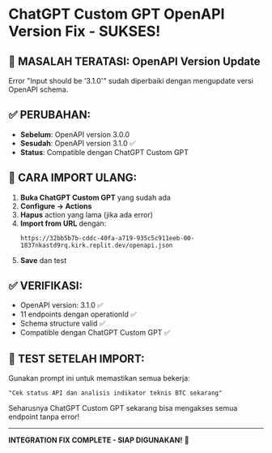 # ChatGPT Custom GPT OpenAPI Version Fix - SUKSES!

## 🎯 MASALAH TERATASI: OpenAPI Version Update

Error "Input should be '3.1.0'" sudah diperbaiki dengan mengupdate versi OpenAPI schema.

## ✅ PERUBAHAN:
- **Sebelum**: OpenAPI version 3.0.0
- **Sesudah**: OpenAPI version 3.1.0 ✅
- **Status**: Compatible dengan ChatGPT Custom GPT

## 🔧 CARA IMPORT ULANG:

1. **Buka ChatGPT Custom GPT** yang sudah ada
2. **Configure → Actions**
3. **Hapus** action yang lama (jika ada error)
4. **Import from URL** dengan:
   ```
   https://32bb5b7b-cddc-40fa-a719-935c5c911eeb-00-1837nkastd9rq.kirk.replit.dev/openapi.json
   ```
5. **Save** dan test

## ✅ VERIFIKASI:
- OpenAPI version: 3.1.0 ✅
- 11 endpoints dengan operationId ✅
- Schema structure valid ✅
- Compatible dengan ChatGPT Custom GPT ✅

## 📱 TEST SETELAH IMPORT:

Gunakan prompt ini untuk memastikan semua bekerja:
```
"Cek status API dan analisis indikator teknis BTC sekarang"
```

Seharusnya ChatGPT Custom GPT sekarang bisa mengakses semua endpoint tanpa error!

---

**INTEGRATION FIX COMPLETE - SIAP DIGUNAKAN!** 🚀